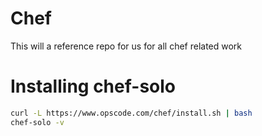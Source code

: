 # Chef
This will a reference repo for us for all chef related work
# Installing chef-solo
```bash
curl -L https://www.opscode.com/chef/install.sh | bash
chef-solo -v
```
